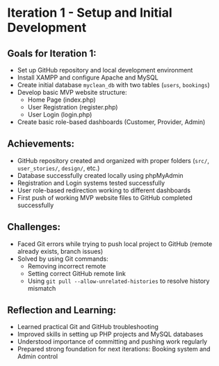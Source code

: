 # Iteration 1 - Setup and Initial Development

## Goals for Iteration 1:
- Set up GitHub repository and local development environment
- Install XAMPP and configure Apache and MySQL
- Create initial database `myclean_db` with two tables (`users`, `bookings`)
- Develop basic MVP website structure:
  - Home Page (index.php)
  - User Registration (register.php)
  - User Login (login.php)
- Create basic role-based dashboards (Customer, Provider, Admin)

## Achievements:
- GitHub repository created and organized with proper folders (`src/`, `user_stories/`, `design/`, etc.)
- Database successfully created locally using phpMyAdmin
- Registration and Login systems tested successfully
- User role-based redirection working to different dashboards
- First push of working MVP website files to GitHub completed successfully

## Challenges:
- Faced Git errors while trying to push local project to GitHub (remote already exists, branch issues)
- Solved by using Git commands:
  - Removing incorrect remote
  - Setting correct GitHub remote link
  - Using `git pull --allow-unrelated-histories` to resolve history mismatch

## Reflection and Learning:
- Learned practical Git and GitHub troubleshooting
- Improved skills in setting up PHP projects and MySQL databases
- Understood importance of committing and pushing work regularly
- Prepared strong foundation for next iterations: Booking system and Admin control

